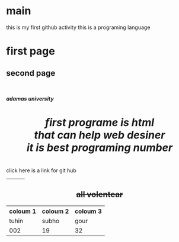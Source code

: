 # main
this is my first github activity 
this is a programing language
<h1> first page</h1>
<h2> second page</h2> <br>
<i><p> <b> adamas university</b></p></i>
<h1 align=center> <i> first programe is html<br>that can help web desiner<br> it is best programing number</i></h1><br>
click <a>here</a> is a link for git hub <br><hr hight=200 width=50>
<h2 align=center> <del> all volentear </del> </h2>
<table>
<tr><th> coloum 1 </th><th>coloum 2</th><th> coloum 3</th></tr>
<tr><td> tuhin</td><td> subho </td><td> gour</td></tr>
<tr> <td> 002 </td><td> 19</td><td> 32</td></tr>
</table>
